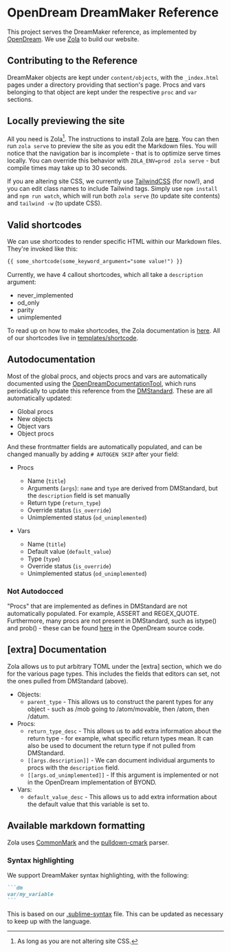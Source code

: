 # OpenDream DreamMaker Reference

This project serves the DreamMaker reference, as implemented by [OpenDream](https://github.com/OpenDreamProject/OpenDream). We use [Zola](https://www.getzola.org/) to build our website.

## Contributing to the Reference

DreamMaker objects are kept under `content/objects`, with the `_index.html` pages under a directory providing that section's page. Procs and vars belonging to that object are kept under the respective `proc` and `var` sections.

## Locally previewing the site

All you need is Zola[^1]. The instructions to install Zola are [here](https://www.getzola.org/documentation/getting-started/installation/). You can then run `zola serve` to preview the site as you edit the Markdown files. You will notice that the navigation bar is incomplete - that is to optimize serve times locally. You can override this behavior with `ZOLA_ENV=prod zola serve` - but compile times may take up to 30 seconds.

[^1]: As long as you are not altering site CSS.

If you are altering site CSS, we currently use [TailwindCSS](https://tailwindcss.com/) (for now!), and you can edit class names to include Tailwind tags. Simply use `npm install` and `npm run watch`, which will run both `zola serve` (to update site contents) and `tailwind -w` (to update CSS).

## Valid shortcodes

We can use shortcodes to render specific HTML within our Markdown files. They're invoked like this:
```md
{{ some_shortcode(some_keyword_argument="some value!") }}
```

Currently, we have 4 callout shortcodes, which all take a `description` argument:
- never_implemented
- od_only
- parity
- unimplemented

To read up on how to make shortcodes, the Zola documentation is [here](https://www.getzola.org/documentation/content/shortcodes/). All of our shortcodes live in [templates/shortcode](templates/shortcodes/).

## Autodocumentation

Most of the global procs, and objects procs and vars are automatically documented using the [OpenDreamDocumentationTool](https://github.com/harryob/OpenDream/tree/oddt/OpenDreamDocumentationTool), which runs periodically to update this reference from the [DMStandard](https://github.com/OpenDreamProject/OpenDream/tree/master/DMCompiler/DMStandard). These are all automatically updated:
- Global procs
- New objects
- Object vars
- Object procs

And these frontmatter fields are automatically populated, and can be changed manually by adding `# AUTOGEN SKIP` after your field:

- Procs
  - Name (`title`)
  - Arguments (`args`): `name` and `type` are derived from DMStandard, but the `description` field is set manually
  - Return type (`return_type`)
  - Override status (`is_override`)
  - Unimplemented status (`od_unimplemented`)

- Vars
  - Name (`title`)
  - Default value (`default_value`)
  - Type (`type`)
  - Override status (`is_override`)
  - Unimplemented status (`od_unimplemented`)

### Not Autodocced

"Procs" that are implemented as defines in DMStandard are not automatically populated. For example, ASSERT and REGEX_QUOTE. Furthermore, many procs are not present in DMStandard, such as istype() and prob() - these can be found [here](https://github.com/OpenDreamProject/OpenDream/blob/master/DMCompiler/Compiler/DM/DMParser.cs#L2460) in the OpenDream source code.

## [extra] Documentation

Zola allows us to put arbitrary TOML under the [extra] section, which we do for the various page types. This includes the fields that editors can set, not the ones pulled from DMStandard (above).

- Objects:
  - `parent_type` - This allows us to construct the parent types for any object - such as /mob going to /atom/movable, then /atom, then /datum.
- Procs:
  - `return_type_desc` - This allows us to add extra information about the return type - for example, what specific return types mean. It can also be used to document the return type if not pulled from DMStandard.
  - `[[args.description]]` - We can document individual arguments to procs with the `description` field.
  - `[[args.od_unimplemented]]` - If this argument is implemented or not in the OpenDream implementation of BYOND.
- Vars:
  - `default_value_desc` - This allows us to add extra information about the default value that this variable is set to.

## Available markdown formatting

Zola uses [CommonMark](https://commonmark.org/) and the [pulldown-cmark](https://github.com/pulldown-cmark/pulldown-cmark#pulldown-cmark) parser.

### Syntax highlighting

We support DreamMaker syntax highlighting, with the following:

`````md
```dm
var/my_variable
```
`````

This is based on our [.sublime-syntax](syntaxes/dreammaker.sublime-syntax) file. This can be updated as necessary to keep up with the language.